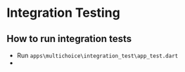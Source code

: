 # Integration Testing

## How to run integration tests

- Run `apps\multichoice\integration_test\app_test.dart`
-
